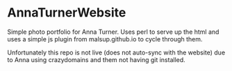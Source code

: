 AnnaTurnerWebsite
=================

Simple photo portfolio for Anna Turner. Uses perl to serve up the html and uses a simple js plugin from malsup.github.io to cycle through them.

Unfortunately this repo is not live (does not auto-sync with the website) due to Anna using crazydomains and them not having git installed.
